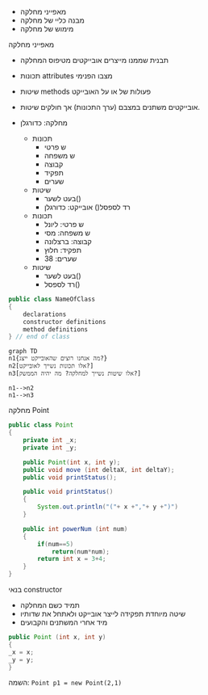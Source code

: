 - מאפייני מחלקה
- מבנה כליי של מחלקה
- מימוש של מחלקה

מאפייני מחלקה
- תבנית שממנו מייצרים אובייקטים מטיפוס המחלקה
- תכונות attributes מצבו הפנימי
- שיטות methods פעולות של או על האובייקט
- אובייקטים משתנים במצבם (ערך התכונות) אך חולקים שיטות.

- מחלקה: כדורגלן
	- תכונות
		- ש פרטי
		- ש משפחה
		- קבוצה
		- תפקיד
		- שערים
	- שיטות
		- בעט לשער()
		- רד לספסל()
אובייקט: כדורגלן
	- תכונות
		- ש פרטי: ליונל
		- ש משפחה: מסי
		- קבוצה: ברצלונה
		- תפקיד: חלוץ
		- שערים: 38
	- שיטות
		- בעט לשער()
		- רד לספסל()

```java
public class NameOfClass
{
	declarations
	constructor definitions
	method definitions
} // end of class
```
```mermaid
graph TD
n1{מה אנחנו רוצים שהאובייקט ייצג?}
n2[אלו תכונות נשייך לאובייקט?]
n3[אלו שיטות נשייך למחלקה? מה יהיה הממשק?]

n1-->n2
n1-->n3

```
מחלקה Point
```java
public class Point
{
	private int _x;
	private int _y;

	public Point(int x, int y);
	public void move (int deltaX, int deltaY);
	public void printStatus();

	public void printStatus()
	{
		System.out.println("("+ x +","+ y +")")
	}

	public int powerNum (int num)
	{
		if(num==5)
			return(num*num);
		return int x = 3+4;
	}
}
```
בנאי constructor
- תמיד כשם המחלקה
- שיטה מיוחדת תפקידה לייצר אובייקט ולאתחל את שדותיו
- מיד אחרי המשתנים והקבועים
```java
public Point (int x, int y)
{
_x = x;
_y = y;
}
```
השמה: ```Point p1 = new Point(2,1)```
